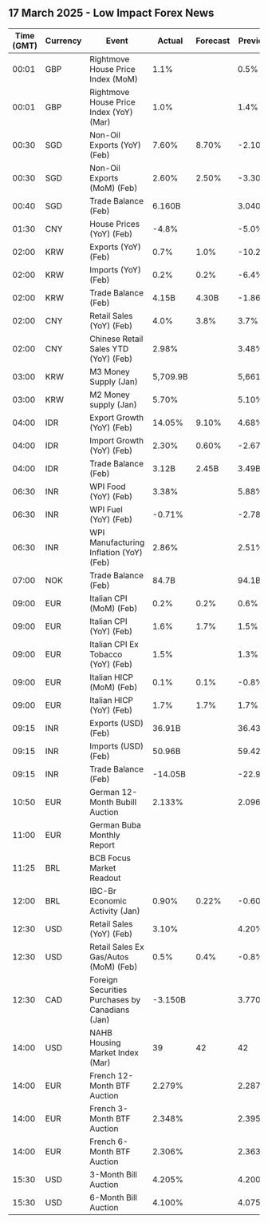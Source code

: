## 17 March 2025 - Low Impact Forex News

| Time (GMT) | Currency | Event | Actual | Forecast | Previous |
|------|----------|-------|--------|----------|----------|
| 00:01 | GBP | Rightmove House Price Index (MoM) | 1.1% |  | 0.5% |
| 00:01 | GBP | Rightmove House Price Index (YoY) (Mar) | 1.0% |  | 1.4% |
| 00:30 | SGD | Non-Oil Exports (YoY) (Feb) | 7.60% | 8.70% | -2.10% |
| 00:30 | SGD | Non-Oil Exports (MoM) (Feb) | 2.60% | 2.50% | -3.30% |
| 00:40 | SGD | Trade Balance (Feb) | 6.160B |  | 3.040B |
| 01:30 | CNY | House Prices (YoY) (Feb) | -4.8% |  | -5.0% |
| 02:00 | KRW | Exports (YoY) (Feb) | 0.7% | 1.0% | -10.2% |
| 02:00 | KRW | Imports (YoY) (Feb) | 0.2% | 0.2% | -6.4% |
| 02:00 | KRW | Trade Balance (Feb) | 4.15B | 4.30B | -1.86B |
| 02:00 | CNY | Retail Sales (YoY) (Feb) | 4.0% | 3.8% | 3.7% |
| 02:00 | CNY | Chinese Retail Sales YTD (YoY) (Feb) | 2.98% |  | 3.48% |
| 03:00 | KRW | M3 Money Supply (Jan) | 5,709.9B |  | 5,661.9B |
| 03:00 | KRW | M2 Money supply (Jan) | 5.70% |  | 5.10% |
| 04:00 | IDR | Export Growth (YoY) (Feb) | 14.05% | 9.10% | 4.68% |
| 04:00 | IDR | Import Growth (YoY) (Feb) | 2.30% | 0.60% | -2.67% |
| 04:00 | IDR | Trade Balance (Feb) | 3.12B | 2.45B | 3.49B |
| 06:30 | INR | WPI Food (YoY) (Feb) | 3.38% |  | 5.88% |
| 06:30 | INR | WPI Fuel (YoY) (Feb) | -0.71% |  | -2.78% |
| 06:30 | INR | WPI Manufacturing Inflation (YoY) (Feb) | 2.86% |  | 2.51% |
| 07:00 | NOK | Trade Balance (Feb) | 84.7B |  | 94.1B |
| 09:00 | EUR | Italian CPI (MoM) (Feb) | 0.2% | 0.2% | 0.6% |
| 09:00 | EUR | Italian CPI (YoY) (Feb) | 1.6% | 1.7% | 1.5% |
| 09:00 | EUR | Italian CPI Ex Tobacco (YoY) (Feb) | 1.5% |  | 1.3% |
| 09:00 | EUR | Italian HICP (MoM) (Feb) | 0.1% | 0.1% | -0.8% |
| 09:00 | EUR | Italian HICP (YoY) (Feb) | 1.7% | 1.7% | 1.7% |
| 09:15 | INR | Exports (USD) (Feb) | 36.91B |  | 36.43B |
| 09:15 | INR | Imports (USD) (Feb) | 50.96B |  | 59.42B |
| 09:15 | INR | Trade Balance (Feb) | -14.05B |  | -22.99B |
| 10:50 | EUR | German 12-Month Bubill Auction | 2.133% |  | 2.096% |
| 11:00 | EUR | German Buba Monthly Report |  |  |  |
| 11:25 | BRL | BCB Focus Market Readout |  |  |  |
| 12:00 | BRL | IBC-Br Economic Activity (Jan) | 0.90% | 0.22% | -0.60% |
| 12:30 | USD | Retail Sales (YoY) (Feb) | 3.10% |  | 4.20% |
| 12:30 | USD | Retail Sales Ex Gas/Autos (MoM) (Feb) | 0.5% | 0.4% | -0.8% |
| 12:30 | CAD | Foreign Securities Purchases by Canadians (Jan) | -3.150B |  | 3.770B |
| 14:00 | USD | NAHB Housing Market Index (Mar) | 39 | 42 | 42 |
| 14:00 | EUR | French 12-Month BTF Auction | 2.279% |  | 2.287% |
| 14:00 | EUR | French 3-Month BTF Auction | 2.348% |  | 2.395% |
| 14:00 | EUR | French 6-Month BTF Auction | 2.306% |  | 2.363% |
| 15:30 | USD | 3-Month Bill Auction | 4.205% |  | 4.200% |
| 15:30 | USD | 6-Month Bill Auction | 4.100% |  | 4.075% |
